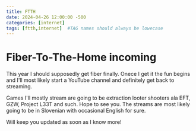 ```yaml
---
title: FTTH
date: 2024-04-26 12:00:00 -500
categories: [internet]
tags: [ftth,internet]  #TAG names should always be lowecase
---
```


# Fiber-To-The-Home incoming

This year I should supposedly get fiber finally. Onece I get it the fun begins and I'll most likely start a YouTube channel and definitely get back to streaming.

Games I'll mostly stream are going to be extraction looter shooters ala EFT, GZW, Project L33T and such. Hope to see you.
The streams are most likely going to be in Slovenian with occasional English for sure.

Will keep you updated as soon as I know more!